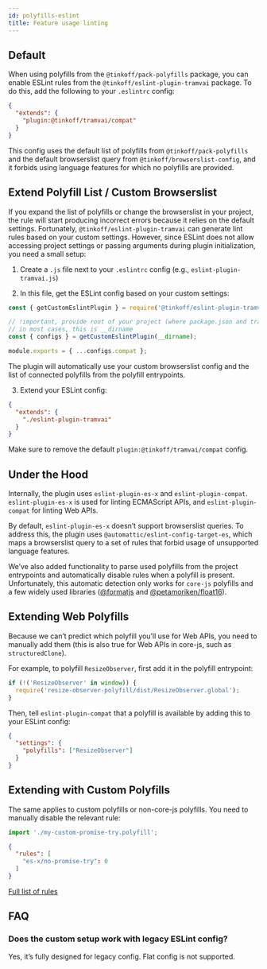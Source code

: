 ```yaml
---
id: polyfills-eslint
title: Feature usage linting
---
```


## Default

When using polyfills from the `@tinkoff/pack-polyfills` package, you can enable ESLint rules from the `@tinkoff/eslint-plugin-tramvai` package. To do this, add the following to your `.eslintrc` config:

```json
{
  "extends": {
    "plugin:@tinkoff/tramvai/compat"
  }
}
```

This config uses the default list of polyfills from `@tinkoff/pack-polyfills` and the default browserslist query from `@tinkoff/browserslist-config`, and it forbids using language features for which no polyfills are provided.

## Extend Polyfill List / Custom Browserslist

If you expand the list of polyfills or change the browserslist in your project, the rule will start producing incorrect errors because it relies on the default settings. Fortunately, `@tinkoff/eslint-plugin-tramvai` can generate lint rules based on your custom settings. However, since ESLint does not allow accessing project settings or passing arguments during plugin initialization, you need a small setup:

1. Create a `.js` file next to your `.eslintrc` config (e.g., `eslint-plugin-tramvai.js`)

2. In this file, get the ESLint config based on your custom settings:

```js
const { getCustomEslintPlugin } = require('@tinkoff/eslint-plugin-tramvai');

// !important, provide root of your project (where package.json and tramvai.json are located)
// in most cases, this is __dirname
const { configs } = getCustomEslintPlugin(__dirname);

module.exports = { ...configs.compat };
```

The plugin will automatically use your custom browserslist config and the list of connected polyfills from the polyfill entrypoints.

3. Extend your ESLint config:

```json
{
  "extends": {
    "./eslint-plugin-tramvai"
  }
}
```

Make sure to remove the default `plugin:@tinkoff/tramvai/compat` config.

## Under the Hood

Internally, the plugin uses `eslint-plugin-es-x` and `eslint-plugin-compat`. `eslint-plugin-es-x` is used for linting ECMAScript APIs, and `eslint-plugin-compat` for linting Web APIs.

By default, `eslint-plugin-es-x` doesn’t support browserslist queries. To address this, the plugin uses `@automattic/eslint-config-target-es`, which maps a browserslist query to a set of rules that forbid usage of unsupported language features.

We’ve also added functionality to parse used polyfills from the project entrypoints and automatically disable rules when a polyfill is present. Unfortunately, this automatic detection only works for `core-js` polyfills and a few widely used libraries ([@formatjs](https://formatjs.github.io/docs/polyfills/) and [@petamoriken/float16](https://github.com/petamoriken/float16)).

## Extending Web Polyfills

Because we can’t predict which polyfill you’ll use for Web APIs, you need to manually add them (this is also true for Web APIs in core-js, such as `structuredClone`).

For example, to polyfill `ResizeObserver`, first add it in the polyfill entrypoint:

```ts
if (!('ResizeObserver' in window)) {
  require('resize-observer-polyfill/dist/ResizeObserver.global');
}
```

Then, tell `eslint-plugin-compat` that a polyfill is available by adding this to your ESLint config:

```json
{
  "settings": {
    "polyfills": ["ResizeObserver"]
  }
}
```

## Extending with Custom Polyfills

The same applies to custom polyfills or non-core-js polyfills. You need to manually disable the relevant rule:

```ts
import './my-custom-promise-try.polyfill';
```

```json
{
  "rules": [
    "es-x/no-promise-try": 0
  ]
}
```

[Full list of rules](https://eslint-community.github.io/eslint-plugin-es-x/)

## FAQ

### Does the custom setup work with legacy ESLint config?

Yes, it’s fully designed for legacy config. Flat config is not supported.
